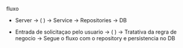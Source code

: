 

fluxo 

- Server -> (    )  -> Service -> Repositories -> DB

- Entrada de solicitaçao pelo usuario -> (      ) -> Tratativa da regra de negocio  -> Segue o fluxo com o repository e persistencia no DB

